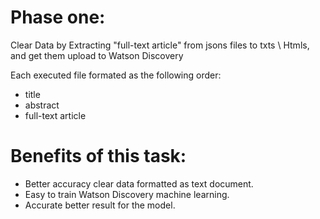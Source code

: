
# Phase one: 

Clear Data by Extracting "full-text article" from jsons files to txts \ Htmls, and get them upload to Watson Discovery 

Each executed file formated as the following order:
- title
- abstract
- full-text article

# Benefits of this task:

- Better accuracy clear data formatted as text document.  
- Easy to train Watson Discovery machine learning. 
- Accurate better result for the model. 
